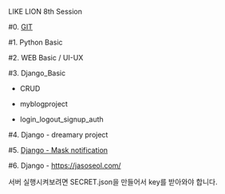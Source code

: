 LIKE LION 8th Session

#0. [GIT](github.md)

#1. Python Basic

#2. WEB Basic / UI-UX

#3. Django_Basic

- CRUD
 
- myblogproject
 
- login_logout_signup_auth

#4. Django - dreamary project

#5. [Django - Mask notification](Mask_notification/README.md)

#6. Django - https://jasoseol.com/

서버 실행시켜보려면 SECRET.json을 만들어서 key를 받아와야 합니다.